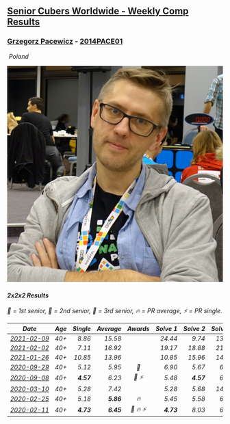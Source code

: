 <style>table {white-space: nowrap;}</style>
<link rel="stylesheet" type="text/css" href="/scw-comp/css/flags.css" />

## [Senior Cubers Worldwide - Weekly Comp Results](/scw-comp/results/)
### [Grzegorz Pacewicz](README.md) - [2014PACE01](https://www.worldcubeassociation.org/persons/2014PACE01?event=222)

<i class="flag flag-PL" />&nbsp;Poland

![Grzegorz Pacewicz](1566910999.jpg)

#### 2x2x2 Results

<span style="white-space: nowrap;">🥇 = 1st senior</span>, <span style="white-space: nowrap;">🥈 = 2nd senior</span>, <span style="white-space: nowrap;">🥉 = 3rd senior</span>, <span style="white-space: nowrap;">🔥 = PR average</span>, <span style="white-space: nowrap;">⚡ = PR single</span>.

| Date | Age | Single | Average | Awards | Solve 1 | Solve 2 | Solve 3 | Solve 4 | Solve 5 | Video |
| :--: | :--: | --: | --: | :--: | --: | --: | --: | --: | --: | :-- |
| [2021-02-09](../../results/2021-02-09/222.md) | 40+ | 8.86 | 15.58 |  | 24.44 | 9.74 | 13.41 | 8.86 | 23.59 | [Desktop](https://www.facebook.com/events/749806039307047/permalink/751706125783705) / [Mobile](https://m.facebook.com/events/749806039307047?view=permalink&id=751706125783705) |
| [2021-02-02](../../results/2021-02-02/222.md) | 40+ | 7.11 | 16.92 |  | 19.17 | 18.88 | 21.28 | 7.11 | 12.70 | [Desktop](https://www.facebook.com/events/176364004262939/permalink/178898504009489) / [Mobile](https://m.facebook.com/events/176364004262939?view=permalink&id=178898504009489) |
| [2021-01-26](../../results/2021-01-26/222.md) | 40+ | 10.85 | 13.96 |  | 10.85 | 15.96 | 14.45 | 30.77 | 11.47 | [Desktop](https://www.facebook.com/events/415506712992555/permalink/417317072811519) / [Mobile](https://m.facebook.com/events/415506712992555?view=permalink&id=417317072811519) |
| [2020-09-29](../../results/2020-09-29/222.md) | 40+ | 5.12 | 5.95 | 🥈 | 6.90 | 5.67 | 6.98 | 5.12 | 5.27 | [Desktop](https://www.facebook.com/events/1202263490156156/permalink/1205936063122232) / [Mobile](https://m.facebook.com/events/1202263490156156?view=permalink&id=1205936063122232) |
| [2020-09-08](../../results/2020-09-08/222.md) | 40+ | **4.57** | 6.23 | 🥈 ⚡ | 5.48 | **4.57** | 6.44 | 8.87 | 6.77 | [Desktop](https://www.facebook.com/events/660661614881054/permalink/662197464727469) / [Mobile](https://m.facebook.com/events/660661614881054?view=permalink&id=662197464727469) |
| [2020-03-10](../../results/2020-03-10/222.md) | 40+ | 5.28 | 7.42 |  | 5.28 | 5.68 | 14.03 | 7.03 | 9.54 | [Desktop](https://www.facebook.com/events/654143022005686/permalink/658512174902104) / [Mobile](https://m.facebook.com/events/654143022005686?view=permalink&id=658512174902104) |
| [2020-02-25](../../results/2020-02-25/222.md) | 40+ | 5.18 | **5.86** | 🔥 | 5.45 | 5.58 | 6.54 | 7.69 | 5.18 | [Desktop](https://www.facebook.com/events/2972213492840148/permalink/2983614901700007) / [Mobile](https://m.facebook.com/events/2972213492840148?view=permalink&id=2983614901700007) |
| [2020-02-11](../../results/2020-02-11/222.md) | 40+ | **4.73** | **6.45** | 🥉 🔥 ⚡ | **4.73** | 8.03 | 6.45 | 7.05 | 5.86 | |


<!-- Global site tag (gtag.js) - Google Analytics -->
<script async src="https://www.googletagmanager.com/gtag/js?id=UA-86348435-3"></script>
<script>window.dataLayer = window.dataLayer || []; function gtag() {dataLayer.push(arguments);} gtag('js', new Date()); gtag('config', 'UA-86348435-3');</script>
